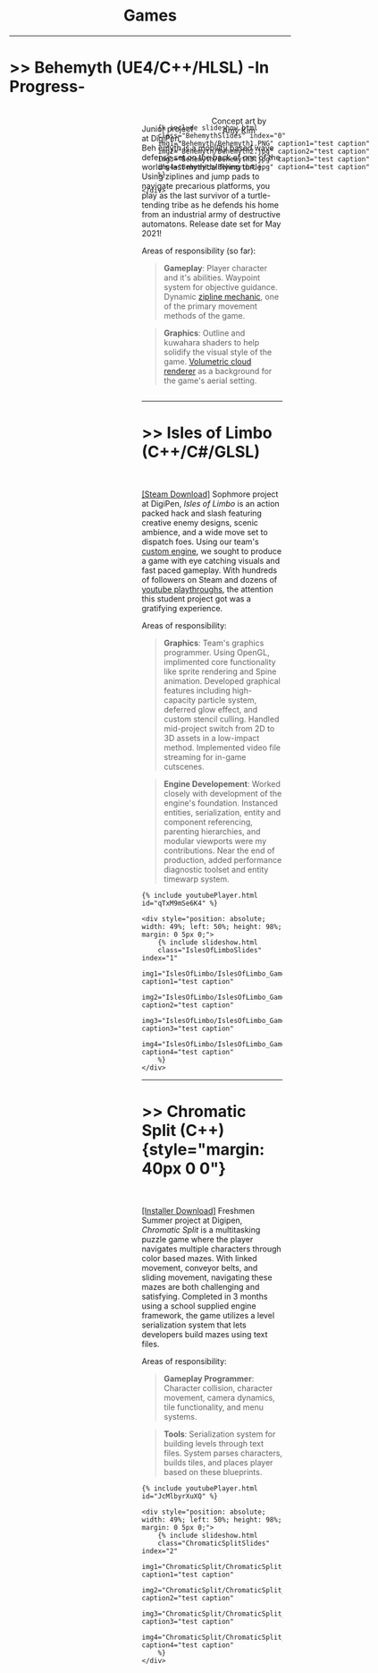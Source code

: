 <h1 style="text-align: center;">Games</h1>
<hr>

# >> Behemyth (UE4/C++/HLSL) -In Progress-

<br>

<div class="aspect-ratio" style="float: right; width:50%; margin: 0 15px 15px;">  
    <div style="position: absolute; width: 100%; height: 100%;">

        {% include slideshow.html 
        class="BehemythSlides" index="0"
        img1="Behemyth/Behemyth1.PNG" caption1="test caption"
        img2="Behemyth/Behemyth2.jpg" caption2="test caption"
        img3="Behemyth/Behemyth3.jpg" caption3="test caption"
        img4="Behemyth/Behemyth4.jpg" caption4="test caption"
        %}

    </div>
</div>

<div style="float: right; clear:right; width: 50%; margin: 0 15px 0">
    <p style="text-align: center; margin: 0 0 10px;">
        Concept art by Amy Kim
    </p>
</div>

Junior project at DigiPen, Beh emyth is a mobility based wave defense set on the back of one of the world's last mythical flying turtle. Using ziplines and jump pads to navigate precarious platforms, you play as the last survivor of a turtle-tending tribe as he defends his home from an industrial army of destructive automatons. Release date set for May 2021!

Areas of responsibility (so far):

> **Gameplay**: Player character and it's abilities. Waypoint system for objective guidance. Dynamic [zipline mechanic](https://rdavisdev.github.io/projects), one of the primary movement methods of the game.

> **Graphics**: Outline and kuwahara shaders to help solidify the visual style of the game. [Volumetric cloud renderer](https://rdavisdev.github.io/projects) as a background for the game's aerial setting.

<div style ="clear:both; display: block;">
</div>

<hr>

# >> Isles of Limbo (C++/C#/GLSL)

<br>

[[Steam Download]](https://store.steampowered.com/app/1389260/Isles_of_Limbo/)
Sophmore project at DigiPen, _Isles of Limbo_ is an action packed hack and slash featuring creative enemy designs, scenic ambience, and a wide move set to dispatch foes. Using our team's [custom engine](https://rdavisdev.github.io/projects), we sought to produce a game with eye catching visuals and fast paced gameplay. With hundreds of followers on Steam and dozens of [youtube playthroughs](https://www.youtube.com/results?search_query=isles+of+limbo), the attention this student project got was a gratifying experience.

Areas of responsibility:

> **Graphics**: Team's graphics programmer. Using OpenGL, implimented core functionality like sprite rendering and Spine animation. Developed graphical features including high-capacity particle system, deferred glow effect, and custom stencil culling. Handled mid-project switch from 2D to 3D assets in a low-impact method. Implemented video file streaming for in-game cutscenes.

> **Engine Developement**: Worked closely with development of the engine's foundation. Instanced entities, serialization, entity and component referencing, parenting hierarchies, and modular viewports were my contributions. Near the end of production, added performance diagnostic toolset and entity timewarp system.

<div class="aspect-ratio">

    {% include youtubePlayer.html id="qTxM9mSe6K4" %}

    <div style="position: absolute; width: 49%; left: 50%; height: 98%; margin: 0 5px 0;">
        {% include slideshow.html 
        class="IslesOfLimboSlides" index="1"
        img1="IslesOfLimbo/IslesOfLimbo_Gameplay1.PNG" caption1="test caption"
        img2="IslesOfLimbo/IslesOfLimbo_Gameplay2.PNG" caption2="test caption"
        img3="IslesOfLimbo/IslesOfLimbo_Gameplay3.PNG" caption3="test caption"
        img4="IslesOfLimbo/IslesOfLimbo_Gameplay4.PNG" caption4="test caption"
        %}
    </div>

</div>

<hr>

# >> Chromatic Split (C++) {style="margin: 40px 0 0"}

<br>

[[Installer Download]](https://drive.google.com/file/d/1r_M860-sYk4mbykvZJSQm_F5-Ec388Yz/view?usp=sharing)
Freshmen Summer project at Digipen, _Chromatic Split_ is a multitasking puzzle game where the player navigates multiple characters through color based mazes. With linked movement, conveyor belts, and sliding movement, navigating these mazes are both challenging and satisfying. Completed in 3 months using a school supplied engine framework, the game utilizes a level serialization system that lets developers build mazes using text files.

Areas of responsibility:

> **Gameplay Programmer**: Character collision, character movement, camera dynamics, tile functionality, and menu systems.
  
> **Tools**: Serialization system for building levels through text files. System parses characters, builds tiles, and places player based on these blueprints.

<div class="aspect-ratio">

    {% include youtubePlayer.html id="JcMlbyrXuXQ" %}
 
    <div style="position: absolute; width: 49%; left: 50%; height: 98%; margin: 0 5px 0;">
        {% include slideshow.html 
        class="ChromaticSplitSlides" index="2"
        img1="ChromaticSplit/ChromaticSplit_Gameplay1.PNG" caption1="test caption"
        img2="ChromaticSplit/ChromaticSplit_Gameplay2.PNG" caption2="test caption"
        img3="ChromaticSplit/ChromaticSplit_Gameplay3.PNG" caption3="test caption"
        img4="ChromaticSplit/ChromaticSplit_Gameplay4.PNG" caption4="test caption"
        %}
    </div>

</div>

<div id="Modal" class="modal">
    <img id="Modal_img" class="modal-content">
    <div id="modal_caption" class="modal-caption"></div>
</div>

<script>

var images = document.getElementsByClassName("slideshow-image");
for(var i = 0; i < images.length; i++)
{  
    images[i].onclick = function(){
        document.getElementById("Modal").style.display = "block";
        document.getElementById("Modal_img").src = this.src;
        document.getElementById("Modal_caption").innerHTML = this.alt;
    }
}

document.getElementById("Modal").onclick = function(){
    document.getElementById("Modal").style.display = "none";
}

</script>

<script>
var slideIndex = [4,4,4];
var slideId = ["BehemythSlides", "IslesOfLimboSlides", "ChromaticSplitSlides"]
var advanceLock = [false, false, false];
showSlides(1, 0);
showSlides(1, 1);
showSlides(1, 2);

advanceSlides();
function advanceSlides()
{
    for(var i = 0; i < slideId.length; i++)
    {
        if(!advanceLock[i])
            plusSlides(1, i);
        advanceLock[i] = false;
    }
    setTimeout(advanceSlides, 6000);
}

function plusSlides(n, no) {
    showSlides(slideIndex[no] += n, no);
    advanceLock[no] = true;
}

function showSlides(n, no) {
    var i;
    var x = document.getElementsByClassName(slideId[no]);
    if (n > x.length) {slideIndex[no] = 1}    
    if (n < 1) {slideIndex[no] = x.length}
    for (i = 0; i < x.length; i++) {
        x[i].style.display = "none";  
    }
    x[slideIndex[no]-1].style.display = "block";  
}
</script>
    